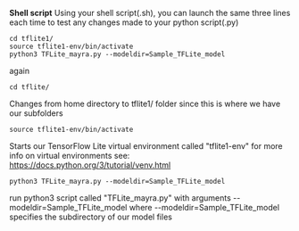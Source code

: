 
**Shell script**
Using your shell script(.sh), you can launch the same three lines each time to test any changes made to your python script(.py)
```
cd tflite1/
source tflite1-env/bin/activate
python3 TFLite_mayra.py --modeldir=Sample_TFLite_model
```

again 
```
cd tflite/
```
Changes from home directory to tflite1/ folder since this is where we have our subfolders

```
source tflite1-env/bin/activate
```
Starts our TensorFlow Lite virtual environment called "tflite1-env"
for more info on virtual environments see:
https://docs.python.org/3/tutorial/venv.html

```
python3 TFLite_mayra.py --modeldir=Sample_TFLite_model
```
run python3 script called "TFLite_mayra.py" with arguments --modeldir=Sample_TFLite_model
where --modeldir=Sample_TFLite_model specifies the subdirectory of our model files 


